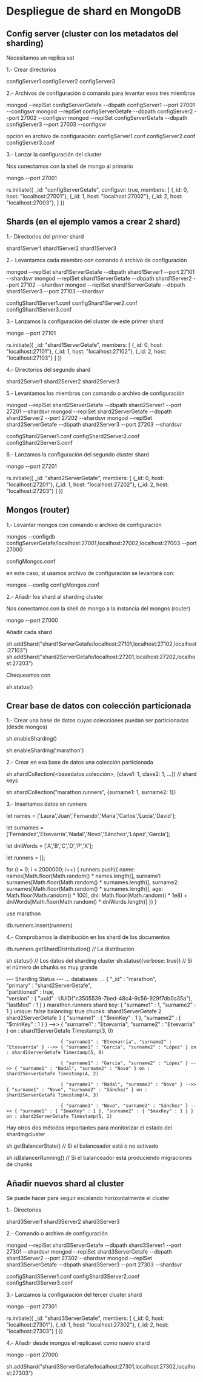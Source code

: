 # Despliegue de shard en MongoDB

## Config server (cluster con los metadatos del sharding)

Necesitamos un replica set

1.- Crear directorios

configServer1
configServer2
configServer3

2.- Archivos de configuración ó comando para levantar esos tres miembros

mongod --replSet configServerGetafe --dbpath configServer1 --port 27001 --configsvr
mongod --replSet configServerGetafe --dbpath configServer2 --port 27002 --configsvr
mongod --replSet configServerGetafe --dbpath configServer3 --port 27003 --configsvr

opción en archivo de configuración:
configServer1.conf
configServer2.conf
configServer3.conf

3.- Lanzar la configuración del cluster

Nos conectamos con la shell de mongo al primario

mongo --port 27001

rs.initiate({
    _id: "configServerGetafe",
    configsvr: true,
    members: [
        {_id: 0, host: "localhost:27001"},
        {_id: 1, host: "localhost:27002"},
        {_id: 2, host: "localhost:27003"},
    ]
})

## Shards (en el ejemplo vamos a crear 2 shard)

1.- Directorios del primer shard

shard1Server1
shard1Server2
shard1Server3

2.- Levantamos cada miembro con comando ó archivo de configuración

mongod --replSet shard1ServerGetafe --dbpath shard1Server1 --port 27101 --shardsvr
mongod --replSet shard1ServerGetafe --dbpath shard1Server2 --port 27102 --shardsvr
mongod --replSet shard1ServerGetafe --dbpath shard1Server3 --port 27103 --shardsvr

configShard1Server1.conf
configShard1Server2.conf
configShard1Server3.conf

3.- Lanzamos la configuración del cluster de este primer shard

mongo --port 27101

rs.initiate({
    _id: "shard1ServerGetafe",
    members: [
        {_id: 0, host: "localhost:27101"},
        {_id: 1, host: "localhost:27102"},
        {_id: 2, host: "localhost:27103"}
    ]
})

4.- Directorios del segundo shard

shard2Server1
shard2Server2
shard2Server3

5.- Levantamos los miembros con comando o archivo de configuración

mongod --replSet shard2ServerGetafe --dbpath shard2Server1 --port 27201 --shardsvr
mongod --replSet shard2ServerGetafe --dbpath shard2Server2 --port 27202 --shardsvr
mongod --replSet shard2ServerGetafe --dbpath shard2Server3 --port 27203 --shardsvr

configShard2Server1.conf
configShard2Server2.conf
configShard2Server3.conf

6.- Lanzamos la configuración del segundo cluster shard

mongo --port 27201

rs.initiate({
    _id: "shard2ServerGetafe",
    members: [
        {_id: 0, host: "localhost:27201"},
        {_id: 1, host: "localhost:27202"},
        {_id: 2, host: "localhost:27203"}
    ]
})

## Mongos (router)

1.- Levantar mongos con comando o archivo de configuración

mongos --configdb configServerGetafe/localhost:27001,localhost:27002,localhost:27003 --port 27000

configMongos.conf

en este caso, si usamos archivo de configuración se levantará con:

mongos --config configMongos.conf

2.- Añadir los shard al sharding cluster

Nos conectamos con la shell de mongo a la instancia del mongos (router)

mongo --port 27000

Añadir cada shard

sh.addShard("shard1ServerGetafe/localhost:27101,localhost:27102,localhost:27103")
sh.addShard("shard2ServerGetafe/localhost:27201,localhost:27202,localhost:27203")

Chequeamos con 

sh.status()

## Crear base de datos con colección particionada

1.- Crear una base de datos cuyas colecciones puedan ser particionadas (desde mongos)

sh.enableSharding(<nombre-base-datos>)

sh.enableSharding('marathon')

2.- Crear en esa base de datos una colección particionada

sh.shardCollection(<basedatos.colección>, {clave1: 1, clave2: 1, ...}) // shard keys

sh.shardCollection("marathon.runners", {surname1: 1, surname2: 1})

3.- Insertamos datos en runners

let names = ['Laura','Juan','Fernando','María','Carlos','Lucía','David'];

let surnames = ['Fernández','Etxevarría','Nadal','Novo','Sánchez','López','García'];

let dniWords = ['A','B','C','D','P','X'];

let runners = [];

for (i = 0; i < 2000000; i++) {
    runners.push({
        name: names[Math.floor(Math.random() * names.length)],
        surname1: surnames[Math.floor(Math.random() * surnames.length)],
        surname2: surnames[Math.floor(Math.random() * surnames.length)],
        age: Math.floor(Math.random() * 100),
        dni: Math.floor(Math.random() * 1e8) + dniWords[Math.floor(Math.random() * dniWords.length)]
    })
}

use marathon

db.runners.insert(runners)

4.- Comprobamos la distribución en los shard de los documentos

db.runners.getShardDistribution() // La distribución

sh.status() // Los datos del sharding cluster
sh.status({verbose: true}) // Si el número de chunks es muy grande

--- Sharding Status --- 
...
  databases:
...
    {  "_id" : "marathon",  
       "primary" : "shard2ServerGetafe",  
       "partitioned" : true,  
       "version" : {  "uuid" : UUID("c3505539-7bed-48c4-9c56-929f7db0a35a"),  "lastMod" : 1 } }
                marathon.runners
                        shard key: { "surname1" : 1, "surname2" : 1 }
                        unique: false
                        balancing: true
                        chunks:
                                shard1ServerGetafe      2
                                shard2ServerGetafe      3
                        { "surname1" : { "$minKey" : 1 }, "surname2" : { "$minKey" : 1 } } -->> { "surname1" : "Etxevarría", "surname2" : "Etxevarría" } on : shard1ServerGetafe Timestamp(3, 0) 
                        
                        { "surname1" : "Etxevarría", "surname2" : "Etxevarría" } -->> { "surname1" : "García", "surname2" : "López" } on : shard1ServerGetafe Timestamp(5, 0) 
                       
                        { "surname1" : "García", "surname2" : "López" } -->> { "surname1" : "Nadal", "surname2" : "Novo" } on : shard2ServerGetafe Timestamp(4, 2) 
                       
                        { "surname1" : "Nadal", "surname2" : "Novo" } -->> { "surname1" : "Novo", "surname2" : "Sánchez" } on : shard2ServerGetafe Timestamp(4, 3) 
                       
                        { "surname1" : "Novo", "surname2" : "Sánchez" } -->> { "surname1" : { "$maxKey" : 1 }, "surname2" : { "$maxKey" : 1 } } on : shard2ServerGetafe Timestamp(5, 1) 

Hay otros dos métodos importantes para monitorizar el estado del shardingcluster

sh.getBalancerState() // Si el balanceador está o no activado

sh.isBalancerRunning() // Si el balanceador está produciendo migraciones de chunks

## Añadir nuevos shard al cluster

Se puede hacer para seguir escalando horizontalmente el cluster

1.- Directorios

shard3Server1
shard3Server2
shard3Server3

2.- Comando o archivo de configuración

mongod --replSet shard3ServerGetafe --dbpath shard3Server1 --port 27301 --shardsvr
mongod --replSet shard3ServerGetafe --dbpath shard3Server2 --port 27302 --shardsvr
mongod --replSet shard3ServerGetafe --dbpath shard3Server3 --port 27303 --shardsvr

configShard3Server1.conf
configShard3Server2.conf
configShard3Server3.conf

3.- Lanzamos la configuración del tercer cluster shard

mongo --port 27301

rs.initiate({
    _id: "shard3ServerGetafe",
    members: [
        {_id: 0, host: "localhost:27301"},
        {_id: 1, host: "localhost:27302"},
        {_id: 2, host: "localhost:27303"}
    ]
})

4.- Añadir desde mongos el replicaset como nuevo shard

mongo --port 27000

sh.addShard("shard3ServerGetafe/localhost:27301,localhost:27302,localhost:27303")